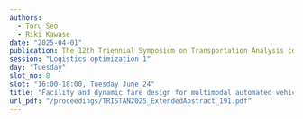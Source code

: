 ```yaml
---
authors:
  - Toru Seo
  - Riki Kawase
date: "2025-04-01"
publication: The 12th Triennial Symposium on Transportation Analysis conference
session: "Logistics optimization 1"
day: "Tuesday"
slot_no: 8
slot: "16:00-18:00, Tuesday June 24"
title: "Facility and dynamic fare design for multimodal automated vehicle logistics system under traffic flow constraints"
url_pdf: "/proceedings/TRISTAN2025_ExtendedAbstract_191.pdf"
---
```

